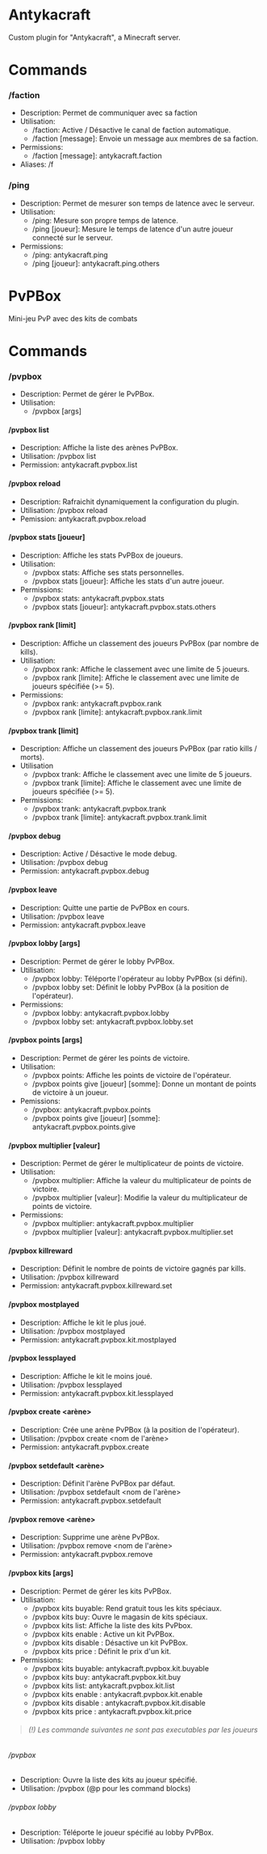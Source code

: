 # Antykacraft

Custom plugin for "Antykacraft", a Minecraft server.

# Commands

### /faction
- Description: Permet de communiquer avec sa faction
- Utilisation: 
  * /faction: Active / Désactive le canal de faction automatique.
  * /faction [message]: Envoie un message aux membres de sa faction.
- Permissions:
  * /faction [message]: antykacraft.faction
- Aliases: /f

### /ping
- Description: Permet de mesurer son temps de latence avec le serveur.
- Utilisation:
  * /ping: Mesure son propre temps de latence.
  * /ping [joueur]: Mesure le temps de latence d'un autre joueur connecté sur le serveur.
- Permissions:
  * /ping: antykacraft.ping
  * /ping [joueur]: antykacraft.ping.others
# PvPBox

Mini-jeu PvP avec des kits de combats

# Commands

### /pvpbox
  - Description: Permet de gérer le PvPBox.
  - Utilisation:
    * /pvpbox [args]
    
#### /pvpbox list
  - Description: Affiche la liste des arènes PvPBox.
  - Utilisation: /pvpbox list
  - Permission: antykacraft.pvpbox.list
  
#### /pvpbox reload
  - Description: Rafraichit dynamiquement la configuration du plugin.
  - Utilisation: /pvpbox reload
  - Pemission: antykacraft.pvpbox.reload

#### /pvpbox stats [joueur]
  - Description: Affiche les stats PvPBox de joueurs.
  - Utilisation:
    * /pvpbox stats: Affiche ses stats personnelles.
    * /pvpbox stats [joueur]: Affiche les stats d'un autre joueur.
  - Permissions:
    * /pvpbox stats: antykacraft.pvpbox.stats
    * /pvpbox stats [joueur]: antykacraft.pvpbox.stats.others
   
#### /pvpbox rank [limit]
  - Description: Affiche un classement des joueurs PvPBox (par nombre de kills).
  - Utilisation:
    * /pvpbox rank: Affiche le classement avec une limite de 5 joueurs.
    * /pvpbox rank [limite]: Affiche le classement avec une limite de joueurs spécifiée (>= 5).
  - Permissions:
    * /pvpbox rank: antykacraft.pvpbox.rank
    * /pvpbox rank [limite]: antykacraft.pvpbox.rank.limit

#### /pvpbox trank [limit]
  - Description: Affiche un classement des joueurs PvPBox (par ratio kills / morts).
  - Utilisation
    * /pvpbox trank: Affiche le classement avec une limite de 5 joueurs.
    * /pvpbox trank [limite]: Affiche le classement avec une limite de joueurs spécifiée (>= 5).
  - Permissions:
    * /pvpbox trank: antykacraft.pvpbox.trank
    * /pvpbox trank [limite]: antykacraft.pvpbox.trank.limit
    
#### /pvpbox debug
  - Description: Active / Désactive le mode debug.
  - Utilisation: /pvpbox debug
  - Permission: antykacraft.pvpbox.debug

#### /pvpbox leave
  - Description: Quitte une partie de PvPBox en cours.
  - Utilisation: /pvpbox leave
  - Permission: antykacraft.pvpbox.leave
  
#### /pvpbox lobby [args]
  - Description: Permet de gérer le lobby PvPBox.
  - Utilisation:
    * /pvpbox lobby: Téléporte l'opérateur au lobby PvPBox (si défini).
    * /pvpbox lobby set: Définit le lobby PvPBox (à la position de l'opérateur).
  - Permissions:
    * /pvpbox lobby: antykacraft.pvpbox.lobby
    * /pvpbox lobby set: antykacraft.pvpbox.lobby.set
    
#### /pvpbox points [args]
  - Description: Permet de gérer les points de victoire.
  - Utilisation:
    * /pvpbox points: Affiche les points de victoire de l'opérateur.
    * /pvpbox points give [joueur] [somme]: Donne un montant de points de victoire à un joueur.
  - Pemissions:
    * /pvpbox: antykacraft.pvpbox.points
    * /pvpbox points give [joueur] [somme]: antykacraft.pvpbox.points.give

#### /pvpbox multiplier [valeur]
  - Description: Permet de gérer le multiplicateur de points de victoire.
  - Utilisation:
    * /pvpbox multiplier: Affiche la valeur du multiplicateur de points de victoire.
    * /pvpbox multiplier [valeur]: Modifie la valeur du multiplicateur de points de victoire.
  - Permissions:
    * /pvpbox multiplier: antykacraft.pvpbox.multiplier
    * /pvpbox multiplier [valeur]: antykacraft.pvpbox.multiplier.set
    
#### /pvpbox killreward <valeur>
   - Description: Définit le nombre de points de victoire gagnés par kills.
   - Utilisation: /pvpbox killreward <valeur>
   - Permission: antykacraft.pvpbox.killreward.set
 
#### /pvpbox mostplayed
  - Description: Affiche le kit le plus joué.
  - Utilisation: /pvpbox mostplayed
  - Permission: antykacraft.pvpbox.kit.mostplayed

#### /pvpbox lessplayed
  - Description: Affiche le kit le moins joué.
  - Utilisation: /pvpbox lessplayed
  - Permission: antykacraft.pvpbox.kit.lessplayed

#### /pvpbox create <arène>
  - Description: Crée une arène PvPBox (à la position de l'opérateur).
  - Utilisation: /pvpbox create <nom de l'arène>
  - Permission: antykacraft.pvpbox.create
  
#### /pvpbox setdefault <arène>
  - Description: Définit l'arène PvPBox par défaut.
  - Utilisation: /pvpbox setdefault <nom de l'arène>
  - Permission: antykacraft.pvpbox.setdefault

#### /pvpbox remove <arène>
  - Description: Supprime une arène PvPBox.
  - Utilisation: /pvpbox remove <nom de l'arène>
  - Permission: antykacraft.pvpbox.remove
  
#### /pvpbox kits [args]
  - Description: Permet de gérer les kits PvPBox.
  - Utilisation:
    * /pvpbox kits buyable: Rend gratuit tous les kits spéciaux.
    * /pvpbox kits buy: Ouvre le magasin de kits spéciaux.
    * /pvpbox kits list: Affiche la liste des kits PvPbox.
    * /pvpbox kits enable <kit>: Active un kit PvPBox.
    * /pvpbox kits disable <kit>: Désactive un kit PvPBox.
    * /pvpbox kits price <kit> <prix>: Définit le prix d'un kit.
  - Permissions:
    * /pvpbox kits buyable: antykacraft.pvpbox.kit.buyable
    * /pvpbox kits buy: antykacraft.pvpbox.kit.buy
    * /pvpbox kits list: antykacraft.pvpbox.kit.list
    * /pvpbox kits enable <kit>: antykacraft.pvpbox.kit.enable
    * /pvpbox kits disable <kit>: antykacraft.pvpbox.kit.disable
    * /pvpbox kits price <kit> <prix>: antykacraft.pvpbox.kit.price
 
> ###### (!) Les commande suivantes ne sont pas executables par les joueurs

###### /pvpbox <joueur>
  - Description: Ouvre la liste des kits au joueur spécifié.
  - Utilisation: /pvpbox <joueur> (@p pour les command blocks)

###### /pvpbox lobby <joueur>
  - Description: Téléporte le joueur spécifié au lobby PvPBox.
  - Utilisation: /pvpbox lobby <joueur>
